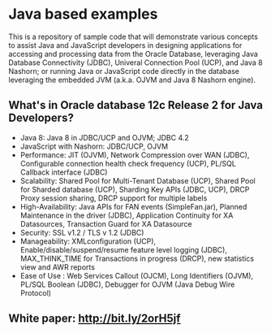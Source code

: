 # Java based examples
This is a repository of sample code that will demonstrate various concepts to assist Java and JavaScript developers in designing applications for accessing and processing data from the Oracle Database, leveraging Java Database Connectivity (JDBC), Univeral Connection Pool (UCP), and Java 8 Nashorn; or running Java or JavaScript code directly in the database leveraging the embedded JVM (a.k.a. OJVM and Java 8 Nashorn engine).

## What's in Oracle database 12c Release 2 for Java Developers? 
- Java 8: Java 8 in JDBC/UCP and OJVM; JDBC 4.2
- JavaScript with Nashorn: JDBC/UCP, OJVM
- Performance: JIT (OJVM), Network Compression over WAN (JDBC), Configurable connection health check frequency (UCP), PL/SQL Callback
  interface (JDBC)
- Scalability: Shared Pool for Multi-Tenant Database (UCP), Shared Pool for Sharded database (UCP), Sharding Key APIs (JDBC, UCP),
  DRCP Proxy session sharing, DRCP support for  multiple labels
- High-Availability: Java APIs for FAN events (SimpleFan.jar), Planned Maintenance in the driver (JDBC), Application Continuity for XA
  Datasources, Transaction Guard for XA Datasource
- Security: SSL v1.2 / TLS v 1.2 (JDBC)
- Manageability: XMLconfiguration (UCP), Enable/disable/suspend/resume feature level logging (JDBC), MAX_THINK_TIME for Transactions
  in progress (DRCP), new statistics view and AWR reports  
- Ease of Use : Web Services Callout (OJCM), Long Identifiers (OJVM), PL/SQL Boolean (JDBC), Debugger for OJVM (Java Debug Wire 
  Protocol)

## White paper: http://bit.ly/2orH5jf
